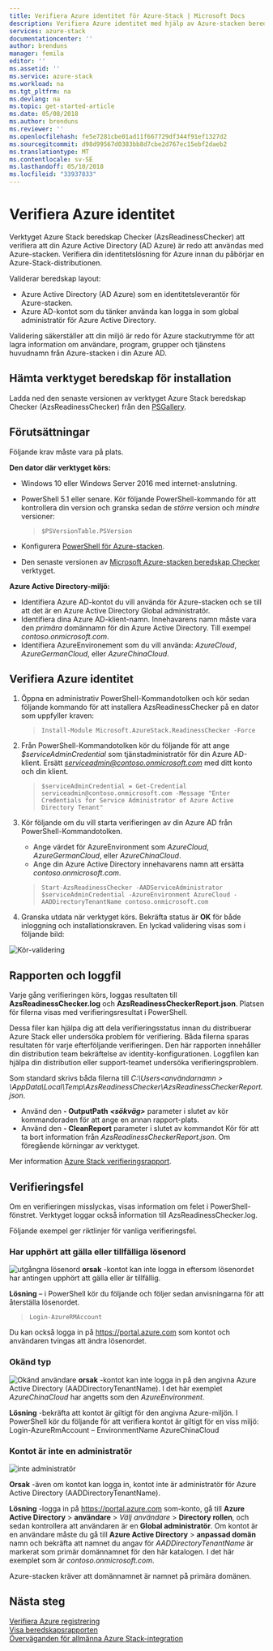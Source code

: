 ```yaml
---
title: Verifiera Azure identitet för Azure-Stack | Microsoft Docs
description: Verifiera Azure identitet med hjälp av Azure-stacken beredskap layout.
services: azure-stack
documentationcenter: ''
author: brenduns
manager: femila
editor: ''
ms.assetid: ''
ms.service: azure-stack
ms.workload: na
ms.tgt_pltfrm: na
ms.devlang: na
ms.topic: get-started-article
ms.date: 05/08/2018
ms.author: brenduns
ms.reviewer: ''
ms.openlocfilehash: fe5e7281cbe01ad11f667729df344f91ef1327d2
ms.sourcegitcommit: d98d99567d0383bb8d7cbe2d767ec15ebf2daeb2
ms.translationtype: MT
ms.contentlocale: sv-SE
ms.lasthandoff: 05/10/2018
ms.locfileid: "33937833"
---
```

# <a name="validate-azure-identity"></a>Verifiera Azure identitet 
Verktyget Azure Stack beredskap Checker (AzsReadinessChecker) att verifiera att din Azure Active Directory (AD Azure) är redo att användas med Azure-stacken. Verifiera din identitetslösning för Azure innan du påbörjar en Azure-Stack-distributionen.  

Validerar beredskap layout:
 - Azure Active Directory (AD Azure) som en identitetsleverantör för Azure-stacken.
 - Azure AD-kontot som du tänker använda kan logga in som global administratör för Azure Active Directory. 

Validering säkerställer att din miljö är redo för Azure stackutrymme för att lagra information om användare, program, grupper och tjänstens huvudnamn från Azure-stacken i din Azure AD.

## <a name="get-the-readiness-checker-tool"></a>Hämta verktyget beredskap för installation
Ladda ned den senaste versionen av verktyget Azure Stack beredskap Checker (AzsReadinessChecker) från den [PSGallery](https://aka.ms/AzsReadinessChecker).  

## <a name="prerequisites"></a>Förutsättningar
Följande krav måste vara på plats.

**Den dator där verktyget körs:**
 - Windows 10 eller Windows Server 2016 med internet-anslutning.
 - PowerShell 5.1 eller senare. Kör följande PowerShell-kommando för att kontrollera din version och granska sedan de *större* version och *mindre* versioner:  

   > `$PSVersionTable.PSVersion`
 - Konfigurera [PowerShell för Azure-stacken](azure-stack-powershell-install.md). 
 - Den senaste versionen av [Microsoft Azure-stacken beredskap Checker](https://aka.ms/AzsReadinessChecker) verktyget.

**Azure Active Directory-miljö:**
 - Identifiera Azure AD-kontot du vill använda för Azure-stacken och se till att det är en Azure Active Directory Global administratör.
 - Identifiera dina Azure AD-klient-namn. Innehavarens namn måste vara den *primära* domännamn för din Azure Active Directory. Till exempel *contoso.onmicrosoft.com*. 
 - Identifiera AzureEnvironement som du vill använda: *AzureCloud*, *AzureGermanCloud*, eller *AzureChinaCloud*.

## <a name="validate-azure-identity"></a>Verifiera Azure identitet 
1. Öppna en administrativ PowerShell-Kommandotolken och kör sedan följande kommando för att installera AzsReadinessChecker på en dator som uppfyller kraven:  

   > `Install-Module Microsoft.AzureStack.ReadinessChecker -Force`

2. Från PowerShell-Kommandotolken kör du följande för att ange *$serviceAdminCredential* som tjänstadministratör för din Azure AD-klient.  Ersätt *serviceadmin@contoso.onmicrosoft.com* med ditt konto och din klient. 
   > `$serviceAdminCredential = Get-Credential serviceadmin@contoso.onmicrosoft.com -Message "Enter Credentials for Service Administrator of Azure Active Directory Tenant"` 

3. Kör följande om du vill starta verifieringen av din Azure AD från PowerShell-Kommandotolken. 
   - Ange värdet för AzureEnvironment som *AzureCloud*, *AzureGermanCloud*, eller *AzureChinaCloud*.  
   - Ange din Azure Active Directory innehavarens namn att ersätta *contoso.onmicrosoft.com*. 

   > `Start-AzsReadinessChecker -AADServiceAdministrator $serviceAdminCredential -AzureEnvironment AzureCloud -AADDirectoryTenantName contoso.onmicrosoft.com`
4. Granska utdata när verktyget körs. Bekräfta status är **OK** för både inloggning och installationskraven. En lyckad validering visas som i följande bild: 
 
![Kör-validering](./media/azure-stack-validate-identity/validation.png)


## <a name="report-and-log-file"></a>Rapporten och loggfil
Varje gång verifieringen körs, loggas resultaten till **AzsReadinessChecker.log** och **AzsReadinessCheckerReport.json**. Platsen för filerna visas med verifieringsresultat i PowerShell.

Dessa filer kan hjälpa dig att dela verifieringsstatus innan du distribuerar Azure Stack eller undersöka problem för verifiering.  Båda filerna sparas resultaten för varje efterföljande verifieringen. Den här rapporten innehåller din distribution team bekräftelse av identity-konfigurationen. Loggfilen kan hjälpa din distribution eller support-teamet undersöka verifieringsproblem. 

Som standard skrivs båda filerna till *C:\Users\<användarnamn > \AppData\Local\Temp\AzsReadinessChecker\AzsReadinessCheckerReport.json*.  
 - Använd den **- OutputPath** ***&lt;sökväg&gt;*** parameter i slutet av kör kommandoraden för att ange en annan rapport-plats.   
 - Använd den **- CleanReport** parameter i slutet av kommandot Kör för att ta bort information från *AzsReadinessCheckerReport.json*.  Om föregående körningar av verktyget. 

Mer information [Azure Stack verifieringsrapport](azure-stack-validation-report.md).

## <a name="validation-failures"></a>Verifieringsfel
Om en verifieringen misslyckas, visas information om felet i PowerShell-fönstret. Verktyget loggar också information till AzsReadinessChecker.log.

Följande exempel ger riktlinjer för vanliga verifieringsfel.

### <a name="expired-or-temporary-password"></a>Har upphört att gälla eller tillfälliga lösenord 
 
![utgångna lösenord](./media/azure-stack-validate-identity/expired-password.png)
**orsak** -kontot kan inte logga in eftersom lösenordet har antingen upphört att gälla eller är tillfällig.     

**Lösning** – i PowerShell kör du följande och följer sedan anvisningarna för att återställa lösenordet.  
> `Login-AzureRMAccount`

Du kan också logga in på https://portal.azure.com som kontot och användaren tvingas att ändra lösenordet.
### <a name="unknown-user-type"></a>Okänd typ 
 
![Okänd användare](./media/azure-stack-validate-identity/unknown-user.png)
**orsak** -kontot kan inte logga in på den angivna Azure Active Directory (AADDirectoryTenantName). I det här exemplet *AzureChinaCloud* har angetts som den *AzureEnvironment*.

**Lösning** -bekräfta att kontot är giltigt för den angivna Azure-miljön. I PowerShell kör du följande för att verifiera kontot är giltigt för en viss miljö: Login-AzureRmAccount – EnvironmentName AzureChinaCloud 
### <a name="account-is-not-an-administrator"></a>Kontot är inte en administratör 
 
![inte administratör](./media/azure-stack-validate-identity/not-admin.png)

**Orsak** -även om kontot kan logga in, kontot inte är administratör för Azure Active Directory (AADDirectoryTenantName).  

**Lösning** -logga in på https://portal.azure.com som-konto, gå till **Azure Active Directory** > **användare** > *Välj användare*  >  **Directory rollen**, och sedan kontrollera att användaren är en **Global administratör**.  Om kontot är en användare måste du gå till **Azure Active Directory** > **anpassad domän** namn och bekräfta att namnet du angav för *AADDirectoryTenantName* är markerat som primär domännamnet för den här katalogen.  I det här exemplet som är *contoso.onmicrosoft.com*. 

Azure-stacken kräver att domännamnet är namnet på primära domänen.

## <a name="next-steps"></a>Nästa steg
[Verifiera Azure registrering](azure-stack-validate-registration.md)  
[Visa beredskapsrapporten](azure-stack-validation-report.md)  
[Överväganden för allmänna Azure Stack-integration](azure-stack-datacenter-integration.md)  

